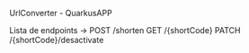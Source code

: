 UrlConverter - QuarkusAPP

Lista de endpoints -> 
POST /shorten
GET /{shortCode}
PATCH /{shortCode}/desactivate

